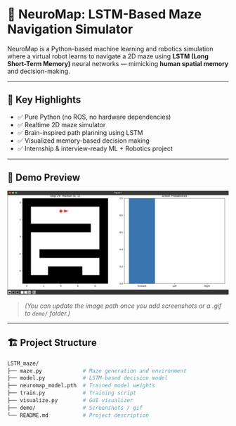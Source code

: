 # 🧠 NeuroMap: LSTM-Based Maze Navigation Simulator

NeuroMap is a Python-based machine learning and robotics simulation where a virtual robot learns to navigate a 2D maze using **LSTM (Long Short-Term Memory)** neural networks — mimicking **human spatial memory** and decision-making.

---

## 📌 Key Highlights

- ✅ Pure Python (no ROS, no hardware dependencies)
- ✅ Realtime 2D maze simulator
- ✅ Brain-inspired path planning using LSTM
- ✅ Visualized memory-based decision making
- ✅ Internship & interview-ready ML + Robotics project

---

## 🧪 Demo Preview

<p align="center">
  <img src="demo/demo/neuro_map_demo.png" width="600"/>
</p>

> *(You can update the image path once you add screenshots or a .gif to `demo/` folder.)*

---

## 🏗️ Project Structure

```bash
LSTM_maze/
├── maze.py             # Maze generation and environment
├── model.py            # LSTM-based decision model
├── neuromap_model.pth  # Trained model weights
├── train.py            # Training script
├── visualize.py        # GUI visualizer
├── demo/               # Screenshots / gif
└── README.md           # Project description
